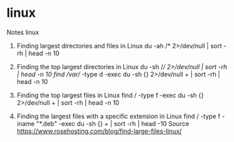 # linux
Notes linux

1. Finding largest directories and files in Linux
du -ah /* 2>/dev/null | sort -rh | head -n 10

2. Finding the top largest directories in Linux
du -sh /*/ 2>/dev/null | sort -rh | head -n 10
find /var/* -type d -exec du -sh {} 2>/dev/null + | sort -rh | head -n 10

3. Finding the top largest files in Linux
find / -type f -exec du -sh {} 2>/dev/null + | sort -rh | head -n 10

4. Finding the largest files with a specific extension in Linux
find / -type f -iname "*.deb" -exec du -sh {} + | sort -rh | head -10
Source https://www.rosehosting.com/blog/find-large-files-linux/

